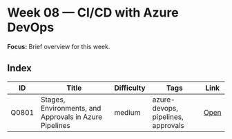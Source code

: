 # Week 08 — CI/CD with Azure DevOps

**Focus:** Brief overview for this week.

## Index
| ID | Title | Difficulty | Tags | Link |
|---|---|---|---|---|
| Q0801 | Stages, Environments, and Approvals in Azure Pipelines | medium | azure-devops, pipelines, approvals | [Open](questions/Q0801-azure-pipelines-stages-approvals.md) |
